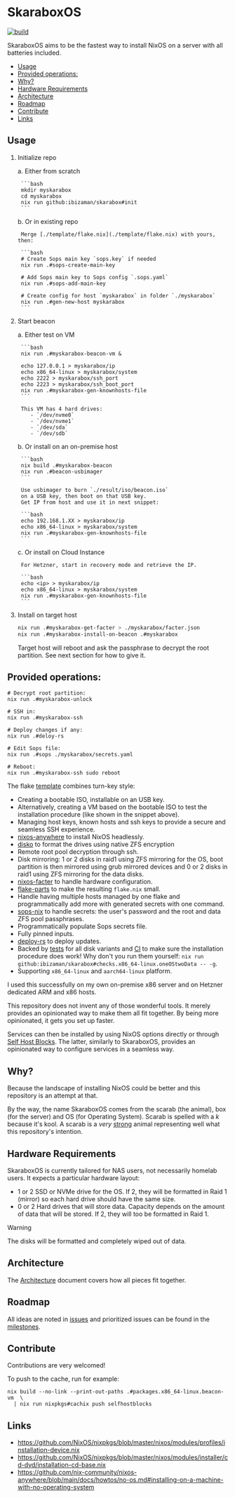 # SkaraboxOS

[![build](https://github.com/ibizaman/skarabox/actions/workflows/build.yaml/badge.svg)](https://github.com/ibizaman/skarabox/actions/workflows/build.yaml)

SkaraboxOS aims to be the fastest way to install NixOS on a server
with all batteries included.

<!--toc:start-->
- [Usage](#usage)
- [Provided operations:](#provided-operations)
- [Why?](#why)
- [Hardware Requirements](#hardware-requirements)
- [Architecture](#architecture)
- [Roadmap](#roadmap)
- [Contribute](#contribute)
- [Links](#links)
<!--toc:end-->

## Usage

1. Initialize repo

    a. Either from scratch

        ```bash
        mkdir myskarabox
        cd myskarabox
        nix run github:ibizaman/skarabox#init
        ```

    b. Or in existing repo

        Merge [./template/flake.nix](./template/flake.nix) with yours, then:

        ```bash
        # Create Sops main key `sops.key` if needed
        nix run .#sops-create-main-key

        # Add Sops main key to Sops config `.sops.yaml`
        nix run .#sops-add-main-key

        # Create config for host `myskarabox` in folder `./myskarabox`
        nix run .#gen-new-host myskarabox
        ```

2. Start beacon

    a. Either test on VM

        ```bash
        nix run .#myskarabox-beacon-vm &
        
        echo 127.0.0.1 > myskarabox/ip
        echo x86_64-linux > myskarabox/system
        echo 2222 > myskarabox/ssh_port
        echo 2223 > myskarabox/ssh_boot_port
        nix run .#myskarabox-gen-knownhosts-file
        ```

        This VM has 4 hard drives:
           - `/dev/nvme0`
           - `/dev/nvme1`
           - `/dev/sda`
           - `/dev/sdb`

    b. Or install on an on-premise host
     
        ```bash
        nix build .#myskarabox-beacon
        nix run .#beacon-usbimager
        ```

        Use usbimager to burn `./result/iso/beacon.iso` 
        on a USB key, then boot on that USB key.
        Get IP from host and use it in next snippet:
        
        ```bash
        echo 192.168.1.XX > myskarabox/ip
        echo x86_64-linux > myskarabox/system
        nix run .#myskarabox-gen-knownhosts-file
        ```

    c. Or install on Cloud Instance

        For Hetzner, start in recovery mode and retrieve the IP.
        
        ```bash
        echo <ip> > myskarabox/ip
        echo x86_64-linux > myskarabox/system
        nix run .#myskarabox-gen-knownhosts-file
        ```

3. Install on target host

    ```bash
    nix run .#myskarabox-get-facter > ./myskarabox/facter.json
    nix run .#myskarabox-install-on-beacon .#myskarabox
    ```
    
    Target host will reboot and ask the passphrase to decrypt
    the root partition. See next section for how to give it.

## Provided operations:

```
# Decrypt root partition:
nix run .#myskarabox-unlock

# SSH in:
nix run .#myskarabox-ssh

# Deploy changes if any:
nix run .#deloy-rs

# Edit Sops file:
nix run .#sops ./myskarabox/secrets.yaml

# Reboot:
nix run .#myskarabox-ssh sudo reboot
```

The flake [template](./template) combines turn-key style:

- Creating a bootable ISO, installable on an USB key.
- Alternatively, creating a VM based on the bootable ISO
  to test the installation procedure (like shown in the snippet above).
- Managing host keys, known hosts and ssh keys
  to provide a secure and seamless SSH experience.
- [nixos-anywhere][] to install NixOS headlessly.
- [disko][] to format the drives using native ZFS encryption
- Remote root pool decryption through ssh.
- Disk mirroring: 1 or 2 disks in raid1 using ZFS mirroring for the OS,
  boot partition is then mirrored using grub mirrored devices
  and 0 or 2 disks in raid1 using ZFS mirroring for the data disks.
- [nixos-facter][] to handle hardware configuration.
- [flake-parts][] to make the resulting `flake.nix` small.
- Handle having multiple hosts managed by one flake
  and programmatically add more with generated secrets with one command.
- [sops-nix][] to handle secrets: the user's password and the root and data ZFS pool passphrases.
- Programmatically populate Sops secrets file.
- Fully pinned inputs.
- [deploy-rs][] to deploy updates.
- Backed by [tests][] for all disk variants
  and [CI][] to make sure the installation procedure does work!
  Why don't you run them yourself: `nix run github:ibizaman/skarabox#checks.x86_64-linux.oneOStwoData -- -g`.
- Supporting `x86_64-linux` and `aarch64-linux` platform.

I used this successfully on my own on-premise x86 server
and on Hetzner dedicated ARM and x86 hosts.

[nixos-anywhere]: https://github.com/nix-community/nixos-anywhere
[disko]: https://github.com/nix-community/disko
[nixos-facter]: https://github.com/nix-community/nixos-facter
[flake-parts]: https://flake.parts/
[sops-nix]: https://github.com/Mic92/sops-nix
[deploy-rs]: https://github.com/serokell/deploy-rs
[tests]: ./tests/default.nix
[CI]: ./.github/workflows/build.yaml

This repository does not invent any of those wonderful tools.
It merely provides an opinionated way to make them all fit together.
By being more opinionated, it gets you set up faster.

Services can then be installed by using NixOS options directly
or through [Self Host Blocks](https://github.com/ibizaman/selfhostblocks).
The latter, similarly to SkaraboxOS, provides an opinionated way to configure services in a seamless way.

## Why?

Because the landscape of installing NixOS could be better
and this repository is an attempt at that.

By the way, the name SkaraboxOS comes from the scarab (the animal),
box (for the server) and OS (for Operating System).
Scarab is spelled with a _k_ because it's kool.
A scarab is a _very_ [strong][] animal representing well what this repository's intention.

[strong]: https://en.wikipedia.org/wiki/Dung_beetle#Ecology_and_behavior

## Hardware Requirements

SkaraboxOS is currently tailored for NAS users, not necessarily homelab users.
It expects a particular hardware layout:

- 1 or 2 SSD or NVMe drive for the OS.
  If 2, they will be formatted in Raid 1 (mirror) so each hard drive should have the same size.
- 0 or 2 Hard drives that will store data.
  Capacity depends on the amount of data that will be stored.
  If 2, they will too be formatted in Raid 1.

> [!WARNING]
> The disks will be formatted and completely wiped out of data.

## Architecture

The [Architecture][] document covers how all pieces fit together.

[Architecture]: ./docs/architecture.md

## Roadmap

All ideas are noted in [issues][]
and prioritized issues can be found in the [milestones][].

[issues]: https://github.com/ibizaman/skarabox/issues
[milestones]: https://github.com/ibizaman/skarabox/milestones

## Contribute

Contributions are very welcomed!

To push to the cache, run for example:

```
nix build --no-link --print-out-paths .#packages.x86_64-linux.beacon-vm  \
  | nix run nixpkgs#cachix push selfhostblocks
```

## Links

- https://github.com/NixOS/nixpkgs/blob/master/nixos/modules/profiles/installation-device.nix
- https://github.com/NixOS/nixpkgs/blob/master/nixos/modules/installer/cd-dvd/installation-cd-base.nix
- https://github.com/nix-community/nixos-anywhere/blob/main/docs/howtos/no-os.md#installing-on-a-machine-with-no-operating-system
